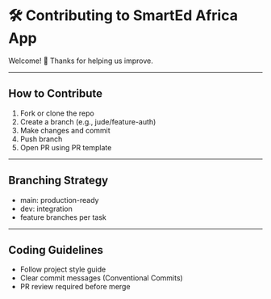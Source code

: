 # 🛠️ Contributing to SmartEd Africa App

Welcome! 🎉 Thanks for helping us improve.

---

## How to Contribute

1. Fork or clone the repo
2. Create a branch (e.g., jude/feature-auth)
3. Make changes and commit
4. Push branch
5. Open PR using PR template

---

## Branching Strategy

- main: production-ready
- dev: integration
- feature branches per task

---

## Coding Guidelines

- Follow project style guide
- Clear commit messages (Conventional Commits)
- PR review required before merge
